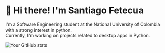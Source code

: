 
# 👋 Hi there! I'm Santiago Fetecua

I'm a Software Engineering student at the National University of Colombia with a strong interest in python.  
Currently, I'm working on projects related to desktop apps in Python.

![Your GitHub stats](https://github-readme-stats.vercel.app/api?username=Santi798&show_icons=true&theme=radical)
